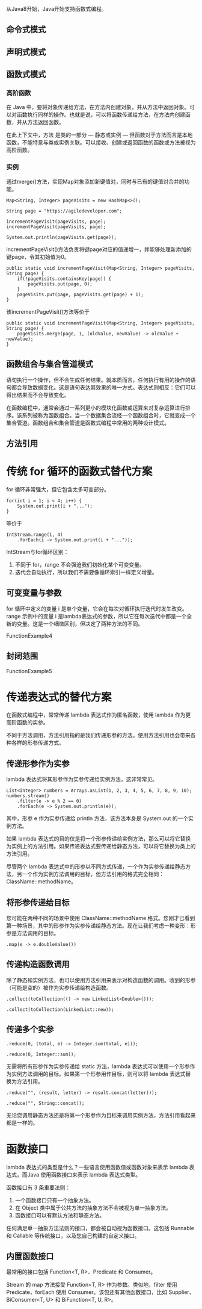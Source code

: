 从Java8开始，Java开始支持函数式编程。

## 命令式模式

## 声明式模式

## 函数式模式

### 高阶函数

在 Java 中，要将对象传递给方法，在方法内创建对象，并从方法中返回对象。可以对函数执行同样的操作。也就是说，可以将函数传递给方法，在方法内创建函数，并从方法返回函数。

在此上下文中，方法 是类的一部分 — 静态或实例 — 但函数对于方法而言是本地函数，不能特意与类或实例关联。可以接收、创建或返回函数的函数或方法被视为高阶函数。

### 实例

通过merge()方法，实现Map对象添加新键值对，同时与已有的键值对合并的功能。

	Map<String, Integer> pageVisits = new HashMap<>();            
	
	String page = "https://agiledeveloper.com";
	
	incrementPageVisit(pageVisits, page);
	incrementPageVisit(pageVisits, page);
	
	System.out.println(pageVisits.get(page));

incrementPageVisit()方法负责将键page对应的值递增一，并能够处理新添加的键page，令其初始值为0。

	public static void incrementPageVisit(Map<String, Integer> pageVisits, String page) {
		if(!pageVisits.containsKey(page)) {
			pageVisits.put(page, 0);
		}
		pageVisits.put(page, pageVisits.get(page) + 1);
	}

该incrementPageVisit()方法等价于

	public static void incrementPageVisit(Map<String, Integer> pageVisits, String page) {
		pageVisits.merge(page, 1, (oldValue, newValue) -> oldValue + newValue);
	}

## 函数组合与集合管道模式

语句执行一个操作，但不会生成任何结果。就本质而言，任何执行有用的操作的语句都会导致数据变化。这是语句表达其效果的唯一方式。表达式则相反：它们可以得出结果而不会导致变化。

在函数编程中，通常会通过一系列更小的模块化函数或运算来对复杂运算进行排序。该系列被称为函数组合。当一个数据集合流经一个函数组合时，它就变成一个集合管道。函数组合和集合管道是函数式编程中常用的两种设计模式。

## 方法引用

# 传统 for 循环的函数式替代方案

for 循环非常强大，但它包含太多可变部分。

	for(int i = 1; i < 4; i++) {
		System.out.print(i + "...");
	}

等价于

	IntStream.range(1, 4)
		.forEach(i -> System.out.print(i + "..."));

IntStream与for循环区别：

1. 不同于 for，range 不会强迫我们初始化某个可变变量。
2. 迭代会自动执行，所以我们不需要像循环索引一样定义增量。

## 可变变量与参数

for 循环中定义的变量 i 是单个变量，它会在每次对循环执行迭代时发生改变。range 示例中的变量 i 是lambda表达式的参数，所以它在每次迭代中都是一个全新的变量。这是一个细微区别，但决定了两种方法的不同。

FunctionExample4

## 封闭范围

FunctionExample5

# 传递表达式的替代方案

在函数式编程中，常常传递 lambda 表达式作为匿名函数，使用 lambda 作为更高阶函数的实参。

不同于方法调用，方法引用指的是我们传递形参的方法。使用方法引用也会带来各种各样的形参传递方式。

## 传递形参作为实参

lambda 表达式将其形参作为实参传递给实例方法，这非常常见。

	List<Integer> numbers = Arrays.asList(1, 2, 3, 4, 5, 6, 7, 8, 9, 10);
	numbers.stream()
		.filter(e -> e % 2 == 0)
		.forEach(e -> System.out.println(e));

其中，形参 e 作为实参传递给 println 方法，该方法本身是 System.out 的一个实例方法。

如果 lambda 表达式的目的仅是将一个形参传递给实例方法，那么可以将它替换为实例上的方法引用。如果传递表达式要传递给静态方法，可以将它替换为类上的方法引用。

尽管两个 lambda 表达式中的形参以不同方式传递，一个作为实参传递给静态方法，另一个作为实例方法调用的目标，但方法引用的格式完全相同：ClassName::methodName。

## 将形参传递给目标

您可能在两种不同的场景中使用 ClassName::methodName 格式。您刚才已看到第一种场景，其中的形参作为实参传递给静态方法。现在让我们考虑一种变形：形参是方法调用的目标。

	.map(e -> e.doubleValue())

## 传递构造函数调用

除了静态和实例方法，也可以使用方法引用来表示对构造函数的调用。收到的形参（可能是空的）被作为实参传递给构造函数。

	.collect(toCollection(() -> new LinkedList<Double>()));

	.collect(toCollection(LinkedList::new));

## 传递多个实参

	.reduce(0, (total, e) -> Integer.sum(total, e)));

	.reduce(0, Integer::sum));

无需将所有形参作为实参传递给 static 方法，lambda 表达式可以使用一个形参作为实例方法调用的目标。如果第一个形参用作目标，则可以将 lambda 表达式替换为方法引用。

	.reduce("", (result, letter) -> result.concat(letter)));

	.reduce("", String::concat));

无论您调用静态方法还是将第一个形参作为目标来调用实例方法，方法引用看起来都是一样的。

# 函数接口

lambda 表达式的类型是什么？一些语言使用函数值或函数对象来表示 lambda 表达式，而Java 使用函数接口来表示 lambda 表达式类型。

函数接口有 3 条重要法则：

1. 一个函数接口只有一个抽象方法。
2. 在 Object 类中属于公共方法的抽象方法不会被视为单一抽象方法。
3. 函数接口可以有默认方法和静态方法。

任何满足单一抽象方法法则的接口，都会被自动视为函数接口。这包括 Runnable 和 Callable 等传统接口，以及您自己构建的自定义接口。

## 内置函数接口

最常用的接口包括 Function<T, R>、Predicate<T> 和 Consumer<T>。

Stream 的 map 方法接受 Function<T, R> 作为参数。类似地，filter 使用 Predicate<T>，forEach 使用 Consumer<T>。该包还有其他函数接口，比如 Supplier<T>、BiConsumer<T, U> 和 BiFunction<T, U, R>。